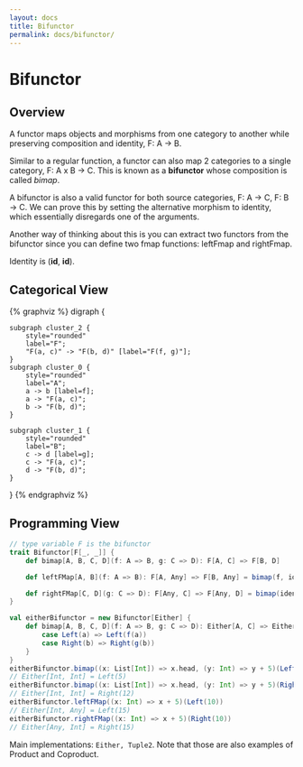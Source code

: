 ```yaml
---
layout: docs
title: Bifunctor
permalink: docs/bifunctor/
---
```

# Bifunctor
## Overview
A functor maps objects and morphisms from one category to another while preserving composition and identity, F: A -> B.

Similar to a regular function, a functor can also map 2 categories to a single category, F: A x B -> C. This is known as a __bifunctor__ whose composition is called _bimap_.

A bifunctor is also a valid functor for both source categories, F: A -> C, F: B -> C. We can prove this by setting the alternative morphism to identity, which essentially disregards one of the arguments.

Another way of thinking about this is you can extract two functors from the bifunctor since you can define two fmap functions: leftFmap and rightFmap.

Identity is (__id__, __id__).

## Categorical View
{% graphviz %}
digraph {

    subgraph cluster_2 {
        style="rounded"
        label="F";
        "F(a, c)" -> "F(b, d)" [label="F(f, g)"];
    }
    subgraph cluster_0 {
        style="rounded"
        label="A";
        a -> b [label=f];
        a -> "F(a, c)";
        b -> "F(b, d)";
    }

    subgraph cluster_1 {
        style="rounded"
        label="B";
        c -> d [label=g];
        c -> "F(a, c)";
        d -> "F(b, d)";
    }
}
{% endgraphviz %}
## Programming View
```scala
// type variable F is the bifunctor
trait Bifunctor[F[_, _]] {
    def bimap[A, B, C, D](f: A => B, g: C => D): F[A, C] => F[B, D]

    def leftFMap[A, B](f: A => B): F[A, Any] => F[B, Any] = bimap(f, identity)

    def rightFMap[C, D](g: C => D): F[Any, C] => F[Any, D] = bimap(identity, g)
}

val eitherBifunctor = new Bifunctor[Either] {
    def bimap[A, B, C, D](f: A => B, g: C => D): Either[A, C] => Either[B, D] = (eitherAorC: Either[A, C]) => eitherAorC match {
        case Left(a) => Left(f(a))
        case Right(b) => Right(g(b))
    }
}
eitherBifunctor.bimap((x: List[Int]) => x.head, (y: Int) => y + 5)(Left(List(5, 6, 7)))
// Either[Int, Int] = Left(5)
eitherBifunctor.bimap((x: List[Int]) => x.head, (y: Int) => y + 5)(Right(7))
// Either[Int, Int] = Right(12)
eitherBifunctor.leftFMap((x: Int) => x + 5)(Left(10))
// Either[Int, Any] = Left(15)
eitherBifunctor.rightFMap((x: Int) => x + 5)(Right(10))
// Either[Any, Int] = Right(15)
```

Main implementations: `Either, Tuple2`. Note that those are also examples of Product and Coproduct.
